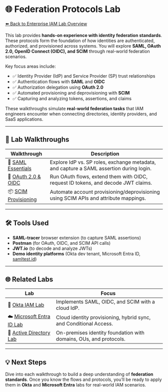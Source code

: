 # 🌐 Federation Protocols Lab

[⬅️ Back to Enterprise IAM Lab Overview](../README.md)

This lab provides **hands-on experience with identity federation standards**. These protocols form the foundation of how identities are authenticated, authorized, and provisioned across systems. You will explore **SAML, OAuth 2.0, OpenID Connect (OIDC), and SCIM** through real-world federation scenarios.  

Key focus areas include:  

- ✅ Identity Provider (IdP) and Service Provider (SP) trust relationships  
- ✅ Authentication flows with **SAML** and **OIDC**  
- ✅ Authorization delegation using **OAuth 2.0**  
- ✅ Automated provisioning and deprovisioning with **SCIM**  
- ✅ Capturing and analyzing tokens, assertions, and claims  

These walkthroughs simulate **real-world federation tasks** that IAM engineers encounter when connecting directories, identity providers, and SaaS applications.

---

## 📂 Lab Walkthroughs

| Walkthrough | Description |
|-------------|-------------|
| 📝 [SAML Essentials](./saml-essentials.md) | Explore IdP vs. SP roles, exchange metadata, and capture a SAML assertion during login. |
| 🔑 [OAuth 2.0 & OIDC](./oauth-oidc.md) | Run OAuth flows, extend them with OIDC, request ID tokens, and decode JWT claims. |
| 📦 [SCIM Provisioning](./scim-overview.md) | Automate account provisioning/deprovisioning using SCIM APIs and attribute mappings. |

---

## 🛠️ Tools Used

- **SAML-tracer** browser extension (to capture SAML assertions)  
- **Postman** (for OAuth, OIDC, and SCIM API calls)  
- **JWT.io** (to decode and analyze JWTs)  
- **Demo identity platforms** (Okta dev tenant, Microsoft Entra ID, [samltest.id](https://samltest.id))  

---

## 🌐 Related Labs

| Lab | Focus |
|-----|-------|
| 🔐 [Okta IAM Lab](../okta/README.md) | Implements SAML, OIDC, and SCIM with a cloud IdP. |
| ☁️ [Microsoft Entra ID Lab](../entra/README.md) | Cloud identity provisioning, hybrid sync, and Conditional Access. |
| 🧱 [Active Directory Lab](../activedirectory/README.md) | On-premises identity foundation with domains, OUs, and protocols. |

---

## 💡 Next Steps

Dive into each walkthrough to build a deep understanding of **federation standards**. Once you know the flows and protocols, you’ll be ready to apply them in **Okta** and **Microsoft Entra** labs for real-world IAM scenarios.

